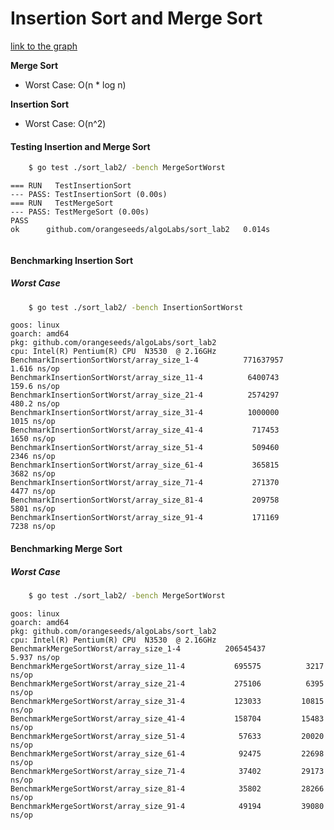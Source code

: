 
# Insertion Sort and Merge Sort

[link to the graph](https://docs.google.com/spreadsheets/d/1DARufftgtmJ-bZV139z3gfqCX-kCkiBaFpmXTdDEq3w/edit#gid=1449020709)

**Merge Sort**  
  - Worst Case: O(n * log n)

**Insertion Sort**
  - Worst Case: O(n^2)

#### Testing Insertion and Merge Sort

```sh
    $ go test ./sort_lab2/ -bench MergeSortWorst
```

```
=== RUN   TestInsertionSort
--- PASS: TestInsertionSort (0.00s)
=== RUN   TestMergeSort
--- PASS: TestMergeSort (0.00s)
PASS
ok  	github.com/orangeseeds/algoLabs/sort_lab2	0.014s
  
```

#### Benchmarking Insertion Sort 

##### Worst Case
```sh
    $ go test ./sort_lab2/ -bench InsertionSortWorst
```

```
goos: linux
goarch: amd64
pkg: github.com/orangeseeds/algoLabs/sort_lab2
cpu: Intel(R) Pentium(R) CPU  N3530  @ 2.16GHz
BenchmarkInsertionSortWorst/array_size_1-4         	771637957	         1.616 ns/op
BenchmarkInsertionSortWorst/array_size_11-4        	 6400743	       159.6 ns/op
BenchmarkInsertionSortWorst/array_size_21-4        	 2574297	       480.2 ns/op
BenchmarkInsertionSortWorst/array_size_31-4        	 1000000	      1015 ns/op
BenchmarkInsertionSortWorst/array_size_41-4        	  717453	      1650 ns/op
BenchmarkInsertionSortWorst/array_size_51-4        	  509460	      2346 ns/op
BenchmarkInsertionSortWorst/array_size_61-4        	  365815	      3682 ns/op
BenchmarkInsertionSortWorst/array_size_71-4        	  271370	      4477 ns/op
BenchmarkInsertionSortWorst/array_size_81-4        	  209758	      5801 ns/op
BenchmarkInsertionSortWorst/array_size_91-4        	  171169	      7238 ns/op
```

#### Benchmarking Merge Sort

##### Worst Case

```sh
    $ go test ./sort_lab2/ -bench MergeSortWorst
```

```
goos: linux
goarch: amd64
pkg: github.com/orangeseeds/algoLabs/sort_lab2
cpu: Intel(R) Pentium(R) CPU  N3530  @ 2.16GHz
BenchmarkMergeSortWorst/array_size_1-4         	206545437	         5.937 ns/op
BenchmarkMergeSortWorst/array_size_11-4        	  695575	      3217 ns/op
BenchmarkMergeSortWorst/array_size_21-4        	  275106	      6395 ns/op
BenchmarkMergeSortWorst/array_size_31-4        	  123033	     10815 ns/op
BenchmarkMergeSortWorst/array_size_41-4        	  158704	     15483 ns/op
BenchmarkMergeSortWorst/array_size_51-4        	   57633	     20020 ns/op
BenchmarkMergeSortWorst/array_size_61-4        	   92475	     22698 ns/op
BenchmarkMergeSortWorst/array_size_71-4        	   37402	     29173 ns/op
BenchmarkMergeSortWorst/array_size_81-4        	   35802	     28266 ns/op
BenchmarkMergeSortWorst/array_size_91-4        	   49194	     39080 ns/op
```
